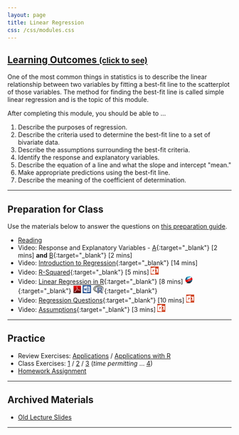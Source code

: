 ```yaml
---
layout: page
title: Linear Regression
css: /css/modules.css
---
```


<div class="panel-group-ILOs">
  <div class="panel panel-default">
    <div class="panel-heading">
      <h2 class="panel-title">
        <a data-toggle="collapse" href="#ILOs">Learning Outcomes <small>(click to see)</small></a>
      </h2>
    </div>
    <div id="ILOs" class="panel-collapse collapse">
      <div class="panel-body">
One of the most common things in statistics is to describe the linear relationship between two variables by fitting a best-fit line to the scatterplot of those variables.  The method for finding the best-fit line is called simple linear regression and is the topic of this module.

<p>After completing this module, you should be able to ...</p>

<ol>
  <li>Describe the purposes of regression.</li>
  <li>Describe the criteria used to determine the best-fit line to a set of bivariate data.</li>
  <li>Describe the assumptions surrounding the best-fit criteria.</li>
  <li>Identify the response and explanatory variables.</li>
  <li>Describe the equation of a line and what the slope and intercept "mean."</li>
  <li>Make appropriate predictions using the best-fit line.</li>
  <li>Describe the meaning of the coefficient of determination.</li>
</ol>
      </div>
    </div>
  </div>
</div>

----

## Preparation for Class

Use the materials below to answer the questions on [this preparation guide](LinearRegression_Prep).

* [Reading](../book/11_IntroStats.pdf)
* Video: Response and Explanatory Variables -  [A](https://www.youtube.com/v/bokeTCH2aJY?version=3&autoplay=1&start=60&end=148){:target="_blank"} [2 mins] **and**  [B](https://www.youtube.com/v/bokeTCH2aJY?version=3&autoplay=1&start=378){:target="_blank"} [2 mins]
* Video: [Introduction to Regression](https://www.youtube.com/v/k_OB1tWX9PM?version=3&autoplay=1){:target="_blank"} [14 mins]
* Video: [R-Squared](https://vimeo.com/user45324800/slr-rsquared){:target="_blank"} [5 mins]  [![PowerPoint](../img/ppt.png)](LinearRegression_PPT2.pptx)
* Video: [Linear Regression in R](https://vimeo.com/user45324800/regression1){:target="_blank"} [8 mins] [![Web](../img/web.png)](LinearRegression_RHO.html){:target="_blank"}  [![PDF](../img/pdf.png)](LinearRegression_RHO.pdf) [![MSWord](../img/word.png)](LinearRegression_RHO.docx)  [![R](../img/Rlogo.png)](LinearRegression_RHO.R){:target="_blank"}
* Video: [Regression Questions](https://vimeo.com/user45324800/slr-questions){:target="_blank"} [10 mins]  [![PowerPoint](../img/ppt.png)](LinearRegression_PPT3.pptx)
* Video: [Assumptions](https://vimeo.com/user45324800/slr-assumptions){:target="_blank"} [3 mins]  [![PowerPoint](../img/ppt.png)](LinearRegression_PPT.pptx)

----

## Practice

* Review Exercises: [Applications](LinearRegression_RevEx_Apps) / [Applications with R](LinearRegression_RevEx_RApps)
* Class Exercises: [1](LinearRegression_CE1) / [2](LinearRegression_CE2) / [3](LinearRegression_CE3) (*time permitting* ... [4](LinearRegression_CE4))
* [Homework Assignment](LinearRegression_HW)

----

## Archived Materials

* [Old Lecture Slides](LinearRegression_PPT_old.pptx)

----
